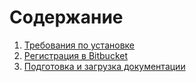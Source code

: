 # Содержание #

1. [Требования по установке](./%D0%A2%D1%80%D0%B5%D0%B1%D0%BE%D0%B2%D0%B0%D0%BD%D0%B8%D1%8F%20%D0%B4%D0%BB%D1%8F%20%D1%83%D1%81%D1%82%D0%B0%D0%BD%D0%BE%D0%B2%D0%BA%D0%B8%20%D1%81%D0%B8%D1%81%D1%82%D0%B5%D0%BC%D1%8B%20CallForce)
1. [Регистрация в Bitbucket](./reg_bitbucket/reg_bitbucket)
1. [Подготовка и загрузка документации](./documentation_cf/doc_cf)